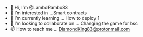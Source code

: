 - 👋 Hi, I’m @LamboRambo83
- 👀 I’m interested in ...Smart contracts
- 🌱 I’m currently learning ... How to deploy 1
- 💞️ I’m looking to collaborate on ... Changing the game for bsc
- 📫 How to reach me ... DiamondKing83@protonmail.com

<!---
LamboRambo83/LamboRambo83 is a ✨ special ✨ repository because its `README.md` (this file) appears on your GitHub profile.
You can click the Preview link to take a look at your changes.
--->
